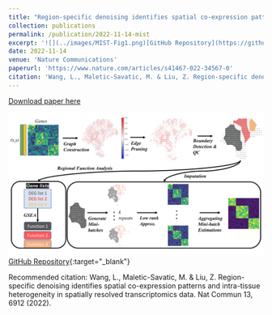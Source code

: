 ```yaml
---
title: "Region-specific denoising identifies spatial co-expression patterns and intra-tissue heterogeneity in spatially resolved transcriptomics data"
collection: publications
permalink: /publication/2022-11-14-mist
excerpt: '![](../images/MIST-Fig1.png)[GitHub Repository](https://github.com/linhuawang/MIST){:target=&quot;_blank&quot;}'
date: 2022-11-14
venue: 'Nature Communications'
paperurl: 'https://www.nature.com/articles/s41467-022-34567-0'
citation: 'Wang, L., Maletic-Savatic, M. & Liu, Z. Region-specific denoising identifies spatial co-expression patterns and intra-tissue heterogeneity in spatially resolved transcriptomics data. Nat Commun 13, 6912 (2022). https://doi.org/10.1038/s41467-022-34567-0'
---
```


<a href='https://www.nature.com/articles/s41467-022-34567-0'>Download paper here</a>

![](../images/MIST-Fig1.png)[GitHub Repository](https://github.com/linhuawang/MIST){:target=&quot;_blank&quot;}

Recommended citation: Wang, L., Maletic-Savatic, M. & Liu, Z. Region-specific denoising identifies spatial co-expression patterns and intra-tissue heterogeneity in spatially resolved transcriptomics data. Nat Commun 13, 6912 (2022).